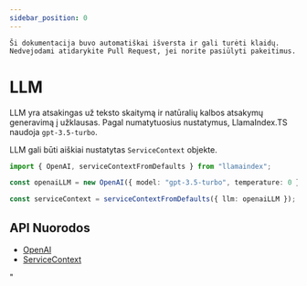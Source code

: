 ```yaml
---
sidebar_position: 0
---
```


`Ši dokumentacija buvo automatiškai išversta ir gali turėti klaidų. Nedvejodami atidarykite Pull Request, jei norite pasiūlyti pakeitimus.`

# LLM

LLM yra atsakingas už teksto skaitymą ir natūralių kalbos atsakymų generavimą į užklausas. Pagal numatytuosius nustatymus, LlamaIndex.TS naudoja `gpt-3.5-turbo`.

LLM gali būti aiškiai nustatytas `ServiceContext` objekte.

```typescript
import { OpenAI, serviceContextFromDefaults } from "llamaindex";

const openaiLLM = new OpenAI({ model: "gpt-3.5-turbo", temperature: 0 });

const serviceContext = serviceContextFromDefaults({ llm: openaiLLM });
```

## API Nuorodos

- [OpenAI](../../api/classes/OpenAI.md)
- [ServiceContext](../../api/interfaces/ServiceContext.md)

"
